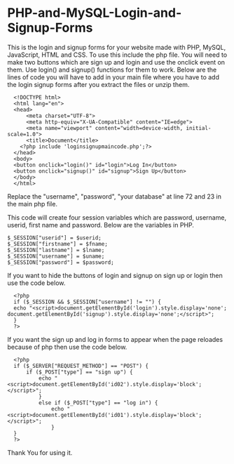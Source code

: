 # PHP-and-MySQL-Login-and-Signup-Forms
This is the login and signup forms for your website made with PHP, MySQL, JavaScript, HTML and CSS. To use this include the php file. You will need to make two buttons which are sign up and login and use the onclick event on them. Use login() and signup() functions for them to work. Below are the lines of code you will have to add in your main file where you have to add the login signup forms after you extract the files or unzip them.

      <!DOCTYPE html>
      <html lang="en">
      <head>
          <meta charset="UTF-8">
          <meta http-equiv="X-UA-Compatible" content="IE=edge">
          <meta name="viewport" content="width=device-width, initial-scale=1.0">
          <title>Document</title>
        <?php include 'loginsignupmaincode.php';?>
      </head>
      <body>
      <button onclick="login()" id="login">Log In</button>
      <button onclick="signup()" id="signup">Sign Up</button>
      </body>
      </html>

Replace the "username", "password", "your database" at line 72 and 23 in the main php file. 

This code will create four session variables which are password, username, userid, first name and password. Below are the variables in PHP.

    $_SESSION["userid"] = $userid;
    $_SESSION["firstname"] = $fname;
    $_SESSION["lastname"] = $lname;
    $_SESSION["username"] = $uname;
    $_SESSION["password"] = $password;
    
    
If you want to hide the buttons of login and signup on sign up or login then use the code below.

      <?php
      if ($_SESSION && $_SESSION["username"] != "") {
      echo "<script>document.getElementById('login').style.display='none'; document.getElementById('signup').style.display='none';</script>";
      }
      ?>
      
If you want the sign up and log in forms to appear when the page reloades because of php then use the code below.

      <?php
      if ($_SERVER["REQUEST_METHOD"] == "POST") {
          if ($_POST["type"] == "sign up") {
              echo "<script>document.getElementById('id02').style.display='block';</script>";
              }
              else if ($_POST["type"] == "log in") {
                  echo "<script>document.getElementById('id01').style.display='block';</script>";
                  }
      }
      ?>
      
Thank You for using it.
